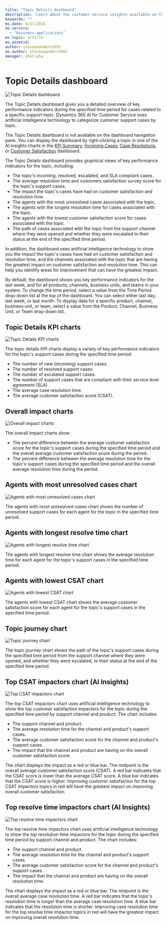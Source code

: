 ```yaml
---
title: "Topic Details dashboard"
description: "Learn about the customer service insights available on the Topic Details dashboard​."
keywords: ""
ms.date: 9/27/2018
ms.service:
  - "business-applications"
ms.topic: article
ms.assetid: 
author: stevesaunders1952
ms.author: stevesaunders1952
manager: shellyha
---
```


# Topic Details dashboard

![Topic Details dashboard](media/ai-csi-topic-details-dash.png)

The Topic Details dashboard gives you a detailed overview of key performance indicators during the specified time period for cases related to a specific support topic. Dynamics 365 AI for Customer Service uses artificial intelligence technology to categorize customer support cases by topic.

The Topic Details dashboard is not available on the dashboard navigation pane. You can display the dashboard by right-clicking a topic in one of the AI Insights charts in the [KPI Summary](ai-csi-dash-kpi-summary.md), [Incoming Cases](ai-csi-dash-incoming-cases.md), [Case Resolutions](ai-csi-dash-case-resolutions.md), or [Customer Satisfaction](ai-csi-dash-CSAT.md) dashboard.

The Topic Details dashboard provides graphical views of key performance indicators for the topic, including:

* The topic's incoming, resolved, escalated, and SLA compliant cases.
* The average resolution time and customers satisfaction survey score for the topic's support cases.
* The impact the topic's cases have had on customer satisfaction and resolution time.
* The agents with the most unresolved cases associated with the topic.
* The agents with the longest resolution time for cases associated with the topic.
* The agents with the lowest customer satisfaction score for cases associated with the topic.
* The path of cases associated with the topic from the support channel where they were opened and whether they were escalated to their status at the end of the specified time period.

In addition, the dashboard uses artificial intelligence technology to show you the impact the topic's cases have had on customer satisfaction and resolution time, and the channels associated with the topic that are having the greatest impact on customer satisfaction and resolution time. This can help you identify areas for improvement that can have the greatest impact.

By default, the dashboard shows you key performance indicators for the last week, and for all products, channels, business units, and teams in your system. To change the time period, select a value from the Time Period drop-down list at the top of the dashboard. You can select either last day, last week, or last month. To display data for a specific product, channel, business unit, or team, select a value from the Product, Channel, Business Unit, or Team drop-down list.

## Topic Details KPI charts

![Topic Details KPI charts](media/ai-csi-topic-details-kpi-charts.png)

The topic details KPI charts display a variety of key performance indicators for the topic's support cases during the specified time period:

* The number of new (incoming) support cases.
* The number of resolved support cases.
* The number of escalated support cases.
* The number of support cases that are compliant with their service level agreement (SLA).
* The average case resolution time.
* The average customer satisfaction score (CSAT).

## Overall impact charts

![Overall impact charts](media/ai-csi-overall-impact.png)

The overall impact charts show:

* The percent difference between the average customer satisfaction score for the topic's support cases during the specified time period and the overall average customer satisfaction score during the period.
* The percent difference between the average resolution time for the topic's support cases during the specified time period and the overall average resolution time during the period.

## Agents with most unresolved cases chart

![Agents with most unresolved cases chart](media/ai-csi-agents-unresolved.png)

The agents with most unresolved cases chart shows the number of unresolved support cases for each agent for the topic in the specified time period.

## Agents with longest resolve time chart

![Agents with longest resolve time chart](media/ai-csi-agents-resolve-time.png)

The agents with longest resolve time chart shows the average resolution time for each agent for the topic's support cases in the specified time period.

## Agents with lowest CSAT chart

![Agents with lowest CSAT chart](media/ai-csi-lowest-CSAT.png)

The agents with lowest CSAT chart shows the average customer satisfaction score for each agent for the topic's support cases in the specified time period.

## Topic journey chart

![Topic journey chart](media/ai-csi-topic-journey.png)

The topic journey chart shows the path of the topic's support cases during the specified time period from the support channel where they were opened, and whether they were escalated, to their status at the end of the specified time period.

## Top CSAT impactors chart (AI Insights)

![Top CSAT impactors chart](media/ai-csi-top-CSAT-impactors.png)

The top CSAT impactors chart uses artificial intelligence technology to show the top customer satisfaction impactors for the topic during the specified time period by support channel and product. The chart includes:

* The support channel and product.
* The average resolution time for the channel and product's support cases.
* The average customer satisfaction score for the channel and product's support cases.
* The impact that the channel and product are having on the overall customer satisfaction score.

The chart displays the impact as a red or blue bar. The midpoint is the overall average customer satisfaction score (CSAT). A red bar indicates that the CSAT score is lower than the average CSAT score. A blue bar indicates that the CSAT score is higher. Improving customer satisfaction for the top CSAT impactors topics in red will have the greatest impact on improving overall customer satisfaction.

## Top resolve time impactors chart (AI Insights)

![Top resolve time impactors chart](media/ai-csi-top-resolve-time-impactors.png)

The top resolve time impactors chart uses artificial intelligence technology to show the top resolution time impactors for the topic during the specified time period by support channel and product. The chart includes:

* The support channel and product.
* The average resolution time for the channel and product's support cases.
* The average customer satisfaction score for the channel and product's support cases.
* The impact that the channel and product are having on the overall resolution time.

The chart displays the impact as a red or blue bar. The midpoint is the overall average case resolution time. A red bar indicates that the topic's resolution time is longer than the average case resolution time. A blue bar indicates that the resolution time is shorter. Improving case resolution time for the top resolve time impactor topics in red will have the greatest impact on improving overall resolution time.